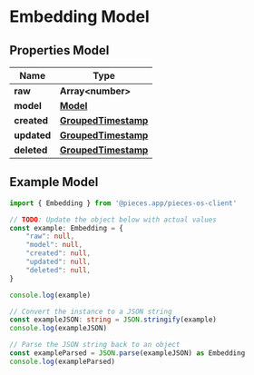 
# Embedding Model



## Properties Model

Name | Type
------------ | -------------
**raw** | **Array&lt;number&gt;**
**model** | [**Model**](Model)
**created** | [**GroupedTimestamp**](GroupedTimestamp)
**updated** | [**GroupedTimestamp**](GroupedTimestamp)
**deleted** | [**GroupedTimestamp**](GroupedTimestamp)

## Example Model

```typescript
import { Embedding } from '@pieces.app/pieces-os-client'

// TODO: Update the object below with actual values
const example: Embedding = {
    "raw": null,
    "model": null,
    "created": null,
    "updated": null,
    "deleted": null,
}

console.log(example)

// Convert the instance to a JSON string
const exampleJSON: string = JSON.stringify(example)
console.log(exampleJSON)

// Parse the JSON string back to an object
const exampleParsed = JSON.parse(exampleJSON) as Embedding
console.log(exampleParsed)
```



